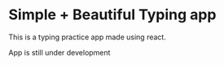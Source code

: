 # Simple + Beautiful Typing app

This is a typing practice app made using react.

App is still under development
